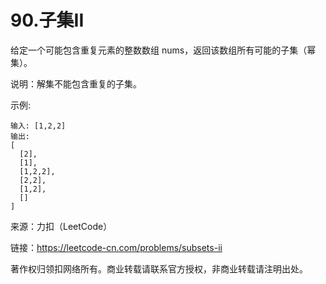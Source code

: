 # 90.子集II

给定一个可能包含重复元素的整数数组 nums，返回该数组所有可能的子集（幂集）。

说明：解集不能包含重复的子集。

示例:
```
输入: [1,2,2]
输出:
[
  [2],
  [1],
  [1,2,2],
  [2,2],
  [1,2],
  []
]
```
来源：力扣（LeetCode）

链接：https://leetcode-cn.com/problems/subsets-ii

著作权归领扣网络所有。商业转载请联系官方授权，非商业转载请注明出处。
